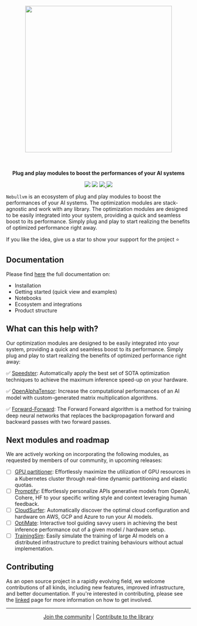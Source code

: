 <p align="center">
<br><br><br>
<a https://docs.nebuly.com/welcome/quick-start"><img src="https://user-images.githubusercontent.com/83510798/208247207-861541f0-b968-484c-8a0c-0fb110399c16.png" width="400px"></a>
<br><br><br>
</p>

<p align="center">
<b>Plug and play modules to boost the performances of your AI systems</b>
</p>

<p align=center>
<a href="https://pypi.org/project/nebullvm/"><img src="https://badge.fury.io/py/nebullvm.svg"></a>
<a href="https://pypistats.org/packages/nebullvm"><img src="https://pepy.tech/badge/nebullvm"></a>
<a href="https://discord.gg/77d5kGSa8e"><img src="https://img.shields.io/badge/Discord-1.1k-blueviolet?logo=discord&amp;logoColor=white&style=round">
<a href="https://twitter.com/nebuly_ai"><img src="https://img.shields.io/twitter/url.svg?label=Follow%20%40nebuly_ai&style=social&url=https%3A%2F%2Ftwitter.com-nebuly_ai"></a>


</a>
  


`Nebullvm` is an ecosystem of plug and play modules to boost the performances of your AI systems. The optimization modules are stack-agnostic and work with any library. The optimization modules are designed to be easily integrated into your system, providing a quick and seamless boost to its performance. Simply plug and play to start realizing the benefits of optimized performance right away.

If you like the idea, give us a star to show your support for the project ⭐

## Documentation

Please find [here](https://docs.nebuly.com/welcome/quick-start) the full documentation on:
- Installation
- Getting started (quick view and examples)
- Notebooks
- Ecosystem and integrations
- Product structure

## **What can this help with?**

Our optimization modules are designed to be easily integrated into your system, providing a quick and seamless boost to its performance. Simply plug and play to start realizing the benefits of optimized performance right away:

✅ [Speedster](https://github.com/nebuly-ai/nebullvm/blob/main/apps/accelerate/speedster): Automatically apply the best set of SOTA optimization techniques to achieve the maximum inference speed-up on your hardware.

✅ [OpenAlphaTensor](https://github.com/nebuly-ai/nebullvm/tree/main/apps/accelerate/open_alpha_tensor): Increase the computational performances of an AI model with custom-generated matrix multiplication algorithms.

✅ [Forward-Forward](https://github.com/nebuly-ai/nebullvm/tree/main/apps/accelerate/forward_forward): The Forward Forward algorithm is a method for training deep neural networks that replaces the backpropagation forward and backward passes with two forward passes.

## Next modules and roadmap
We are actively working on incorporating the following modules, as requested by members of our community, in upcoming releases:

- [ ]  [GPU partitioner](https://github.com/nebuly-ai/nebullvm/tree/main/apps/maximize/gpu_partitioner): Effortlessly maximize the utilization of GPU resources in a Kubernetes cluster through real-time dynamic partitioning and elastic quotas.
- [ ]  [Promptify](https://github.com/nebuly-ai/nebullvm/blob/main/apps/extract/promptify): Effortlessly personalize APIs generative models from OpenAI, Cohere, HF to your specific writing style and context leveraging human feedback.
- [ ]  [CloudSurfer](https://github.com/nebuly-ai/nebullvm/blob/main/apps/accelerate/cloud_surfer): Automatically discover the optimal cloud configuration and hardware on AWS, GCP and Azure to run your AI models.
- [ ]  [OptiMate](https://github.com/nebuly-ai/nebullvm/blob/main/apps/accelerate/optimate): Interactive tool guiding savvy users in achieving the best inference performance out of a given model / hardware setup.
- [ ]  [TrainingSim](https://github.com/nebuly-ai/nebullvm/blob/main/apps/simulate/training_sim): Easily simulate the training of large AI models on a distributed infrastructure to predict training behaviours without actual implementation.

## Contributing
As an open source project in a rapidly evolving field, we welcome contributions of all kinds, including new features, improved infrastructure, and better documentation. If you're interested in contributing, please see the [linked](https://docs.nebuly.com/welcome/questions-and-contributions) page for more information on how to get involved.

---

<p align="center">
  <a href="https://discord.gg/RbeQMu886J">Join the community</a> |
  <a href="https://docs.nebuly.com/welcome/questions-and-contributions">Contribute to the library</a>
</p>
